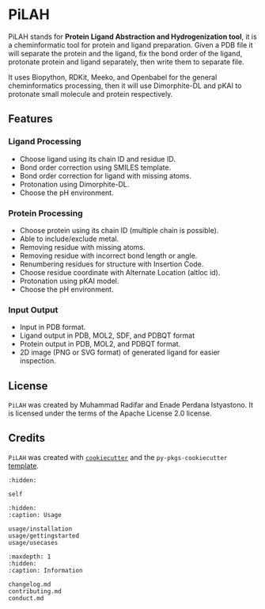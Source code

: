 # PiLAH

PiLAH stands for **Protein Ligand Abstraction and Hydrogenization tool**, it is a cheminformatic tool for protein and ligand preparation.
Given a PDB file it will separate the protein and the ligand, fix the bond order of the ligand, protonate protein and ligand separately, then write them to separate file.

It uses Biopython, RDKit, Meeko, and Openbabel for the general cheminformatics processing, then it will use Dimorphite-DL and pKAI to protonate small molecule and protein respectively.

## Features

### Ligand Processing
- Choose ligand using its chain ID and residue ID.
- Bond order correction using SMILES template.
- Bond order correction for ligand with missing atoms.
- Protonation using Dimorphite-DL.
- Choose the pH environment.

### Protein Processing
- Choose protein using its chain ID (multiple chain is possible).
- Able to include/exclude metal.
- Removing residue with missing atoms.
- Removing residue with incorrect bond length or angle.
- Renumbering residues for structure with Insertion Code.
- Choose residue coordinate with Alternate Location (altloc id).
- Protonation using pKAI model.
- Choose the pH environment.

### Input Output
- Input in PDB format.
- Ligand output in PDB, MOL2, SDF, and PDBQT format
- Protein output in PDB, MOL2, and PDBQT format.
- 2D image (PNG or SVG format) of generated ligand for easier inspection.

## License

`PiLAH` was created by Muhammad Radifar and Enade Perdana Istyastono. It is licensed under the terms of the Apache License 2.0 license.

## Credits

`PiLAH` was created with [`cookiecutter`](https://cookiecutter.readthedocs.io/en/latest/) and the `py-pkgs-cookiecutter` [template](https://github.com/py-pkgs/py-pkgs-cookiecutter).


```{toctree}
:hidden:

self
```

```{toctree}
:hidden:
:caption: Usage

usage/installation
usage/gettingstarted
usage/usecases
```

```{toctree}
:maxdepth: 1
:hidden:
:caption: Information

changelog.md
contributing.md
conduct.md
```
